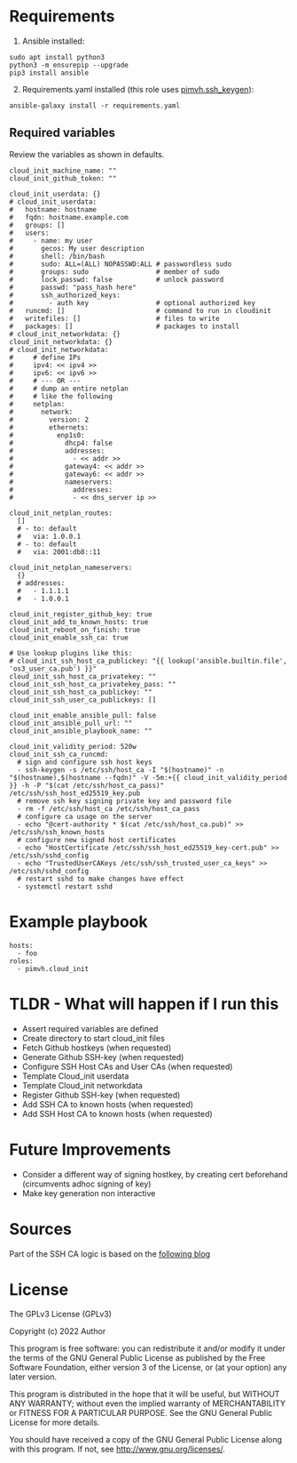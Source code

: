 # Requirements

1. Ansible installed:

```
sudo apt install python3
python3 -m ensurepip --upgrade
pip3 install ansible
```

2. Requirements.yaml installed (this role uses [pimvh.ssh_keygen](https://github.com/pimvh/ssh_keygen)):

```
ansible-galaxy install -r requirements.yaml
```

## Required variables

Review the variables as shown in defaults.

```
cloud_init_machine_name: ""
cloud_init_github_token: ""

cloud_init_userdata: {}
# cloud_init_userdata:
#   hostname: hostname
#   fqdn: hostname.example.com
#   groups: []
#   users:
#     - name: my user
#       gecos: My user description
#       shell: /bin/bash
#       sudo: ALL=(ALL) NOPASSWD:ALL # passwordless sudo
#       groups: sudo                 # member of sudo
#       lock_passwd: false           # unlock password
#       passwd: "pass_hash here"
#       ssh_authorized_keys:
#         - auth key                 # optional authorized key
#   runcmd: []                       # command to run in cloudinit
#   writefiles: []                   # files to write
#   packages: []                     # packages to install
# cloud_init_networkdata: {}
cloud_init_networkdata: {}
# cloud_init_networkdata:
#     # define IPs
#     ipv4: << ipv4 >>
#     ipv6: << ipv6 >>
#     # --- OR ---
#     # dump an entire netplan
#     # like the following
#     netplan:
#       network:
#         version: 2
#         ethernets:
#           enp1s0:
#             dhcp4: false
#             addresses:
#               - << addr >>
#             gateway4: << addr >>
#             gateway6: << addr >>
#             nameservers:
#               addresses:
#               - << dns_server ip >>

cloud_init_netplan_routes:
  []
  # - to: default
  #   via: 1.0.0.1
  # - to: default
  #   via: 2001:db8::11

cloud_init_netplan_nameservers:
  {}
  # addresses:
  #   - 1.1.1.1
  #   - 1.0.0.1

cloud_init_register_github_key: true
cloud_init_add_to_known_hosts: true
cloud_init_reboot_on_finish: true
cloud_init_enable_ssh_ca: true

# Use lookup plugins like this:
# cloud_init_ssh_host_ca_publickey: "{{ lookup('ansible.builtin.file', 'os3_user_ca.pub') }}"
cloud_init_ssh_host_ca_privatekey: ""
cloud_init_ssh_host_ca_privatekey_pass: ""
cloud_init_ssh_host_ca_publickey: ""
cloud_init_ssh_user_ca_publickeys: []

cloud_init_enable_ansible_pull: false
cloud_init_ansible_pull_url: ""
cloud_init_ansible_playbook_name: ""

cloud_init_validity_period: 520w
cloud_init_ssh_ca_runcmd:
  # sign and configure ssh host keys
  - ssh-keygen -s /etc/ssh/host_ca -I "$(hostname)" -n "$(hostname),$(hostname --fqdn)" -V -5m:+{{ cloud_init_validity_period }} -h -P "$(cat /etc/ssh/host_ca_pass)" /etc/ssh/ssh_host_ed25519_key.pub
  # remove ssh key signing private key and password file
  - rm -f /etc/ssh/host_ca /etc/ssh/host_ca_pass
  # configure ca usage on the server
  - echo "@cert-authority * $(cat /etc/ssh/host_ca.pub)" >> /etc/ssh/ssh_known_hosts
  # configure new signed host certificates
  - echo "HostCertificate /etc/ssh/ssh_host_ed25519_key-cert.pub" >> /etc/ssh/sshd_config
  - echo "TrustedUserCAKeys /etc/ssh/ssh_trusted_user_ca_keys" >> /etc/ssh/sshd_config
  # restart sshd to make changes have effect
  - systemctl restart sshd
```

# Example playbook

```
hosts:
  - foo
roles:
  - pimvh.cloud_init

```

# TLDR - What will happen if I run this

- Assert required variables are defined
- Create directory to start cloud_init files
- Fetch Github hostkeys (when requested)
- Generate Github SSH-key (when requested)
- Configure SSH Host CAs and User CAs (when requested)
- Template Cloud_init userdata
- Template Cloud_init networkdata
- Register Github SSH-key (when requested)
- Add SSH CA to known hosts (when requested)
- Add SSH Host CA to known hosts (when requested)

# Future Improvements

- Consider a different way of signing hostkey, by creating cert beforehand (circumvents adhoc signing of key)
- Make key generation non interactive

# Sources

Part of the SSH CA logic is based on the [following blog](https://www.thiswayup.de/blog/2021/ssh-host-key-ca-with-cloud-init-and-terraform.html)

# License

The GPLv3 License (GPLv3)

Copyright (c) 2022 Author

This program is free software: you can redistribute it and/or modify
it under the terms of the GNU General Public License as published by
the Free Software Foundation, either version 3 of the License, or
(at your option) any later version.

This program is distributed in the hope that it will be useful,
but WITHOUT ANY WARRANTY; without even the implied warranty of
MERCHANTABILITY or FITNESS FOR A PARTICULAR PURPOSE. See the
GNU General Public License for more details.

You should have received a copy of the GNU General Public License
along with this program. If not, see <http://www.gnu.org/licenses/>.
